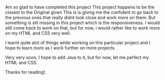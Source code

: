 
Am so glad to have completed this project
This project happens to be the closest to the Original given
This is is giving me the confident to go back to the previous ones that really didnt look close and work more on them.
But something is stil missing in this project which is the responsiveness. I would still come back to work on that, but for now, i would rather like to work more on my HTML and CSS very well.

I learnt quite alot of things while working on this particular project and I hope to learn more as I work further on more projects.

Very very soon, I hope to add Java to it, but for now, let me perfect my HTML and CSS.

Thanks for reading!.
